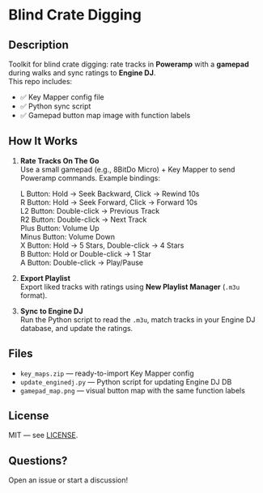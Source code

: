 # Blind Crate Digging

## Description

Toolkit for blind crate digging: rate tracks in **Poweramp** with a **gamepad** during walks and sync ratings to **Engine DJ**.  
This repo includes:
- ✅ Key Mapper config file  
- ✅ Python sync script  
- ✅ Gamepad button map image with function labels

## How It Works

1. **Rate Tracks On The Go**  
   Use a small gamepad (e.g., 8BitDo Micro) + Key Mapper to send Poweramp commands. Example bindings:

   L Button: Hold → Seek Backward, Click → Rewind 10s  
   R Button: Hold → Seek Forward, Click → Forward 10s  
   L2 Button: Double-click → Previous Track  
   R2 Button: Double-click → Next Track  
   Plus Button: Volume Up  
   Minus Button: Volume Down  
   X Button: Hold → 5 Stars, Double-click → 4 Stars  
   B Button: Hold or Double-click → 1 Star  
   A Button: Double-click → Play/Pause

2. **Export Playlist**  
   Export liked tracks with ratings using **New Playlist Manager** (`.m3u` format).

3. **Sync to Engine DJ**  
   Run the Python script to read the `.m3u`, match tracks in your Engine DJ database, and update the ratings.

## Files

- `key_maps.zip` — ready-to-import Key Mapper config
- `update_enginedj.py` — Python script for updating Engine DJ DB
- `gamepad_map.png` — visual button map with the same function labels

## License

MIT — see [LICENSE](LICENSE).

## Questions?

Open an issue or start a discussion!
